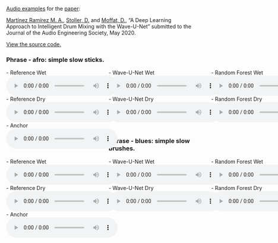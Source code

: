 [Audio examples](https://mchijmma.github.io/drum-mixing-wave-u-net/) for the [paper](https://link.to.paper):

[Martínez Ramírez M. A.](http://m-marco.com), [Stoller, D.](https://dans.world/) and [Moffat, D.](http://davemoffat.com/wp/), “A Deep Learning Approach to Intelligent Drum Mixing with the Wave-U-Net” submitted to the Journal of the Audio Engineering Society, May 2020.

[View the source code.](https://github.com/f90/Mix-Wave-U-Net/)


### Phrase - afro: simple slow sticks.
<div id="contentBox" style="margin:0px auto; width:150%">
<div id="column1" style="float:left; margin:0; width:36.5%;">
- Reference Wet <br />
<audio controls="controls">
    <source src="audio/050_phrase_afro_simple_slow_sticks_target_wet.mp3" type="audio/mp3" />
</audio>
</div>
<div id="column2" style="float:left; margin:0;width:36.5%;">
- Wave-U-Net Wet <br />
<audio controls="controls">
    <source src="audio/050_phrase_afro_simple_slow_sticks_wet.mp3" type="audio/mp3" />
</audio>
</div>
<div id="column3" style="float:left; margin:0;width:27%">
- Random Forest Wet <br />
<audio controls="controls">
    <source src="audio/050_phrase_afro_simple_slow_sticks_rfwet.mp3" type="audio/mp3" />
</audio>
</div>
</div>
<div id="contentBox" style="margin:0px auto; width:150%">
<div id="column1" style="float:left; margin:0; width:36.5%;">
- Reference Dry <br />
<audio controls="controls">
    <source src="audio/050_phrase_afro_simple_slow_sticks_target_dry.mp3" type="audio/mp3" />
</audio>
</div>
<div id="column2" style="float:left; margin:0;width:36.5%;">
- Wave-U-Net Dry <br />
<audio controls="controls">
    <source src="audio/050_phrase_afro_simple_slow_sticks_dry.mp3" type="audio/mp3" />
</audio>
</div>
<div id="column3" style="float:left; margin:0;width:27%">
- Random Forest Dry <br />
<audio controls="controls">
    <source src="audio/050_phrase_afro_simple_slow_sticks_rf.mp3" type="audio/mp3" />
</audio>
</div>
</div>
<div id="contentBox" style="margin:0px auto; width:150%">
<div id="column1" style="float:left; margin:0; width:36.5%;">
- Anchor <br />
<audio controls="controls">
    <source src="audio/050_phrase_afro_simple_slow_sticks_oh.mp3" type="audio/mp3" />
</audio>
</div>
</div>

&nbsp;
### Phrase - blues: simple slow brushes.
<div id="contentBox" style="margin:0px auto; width:150%">
<div id="column1" style="float:left; margin:0; width:36.5%;">
- Reference Wet <br />
<audio controls="controls">
    <source src="audio/066_phrase_shuffle-blues_simple_slow_brushes_target_wet.mp3" type="audio/mp3" />
</audio>
</div>
<div id="column2" style="float:left; margin:0;width:36.5%;">
- Wave-U-Net Wet <br />
<audio controls="controls">
    <source src="audio/066_phrase_shuffle-blues_simple_slow_brushes_wet.mp3" type="audio/mp3" />
</audio>
</div>
<div id="column3" style="float:left; margin:0;width:27%">
- Random Forest Wet <br />
<audio controls="controls">
    <source src="audio/066_phrase_shuffle-blues_simple_slow_brushes_rfwet.mp3" type="audio/mp3" />
</audio>
</div>
</div>
<div id="contentBox" style="margin:0px auto; width:150%">
<div id="column1" style="float:left; margin:0; width:36.5%;">
- Reference Dry <br />
<audio controls="controls">
    <source src="audio/066_phrase_shuffle-blues_simple_slow_brushes_target_dry.mp3" type="audio/mp3" />
</audio>
</div>
<div id="column2" style="float:left; margin:0;width:36.5%;">
- Wave-U-Net Dry <br />
<audio controls="controls">
    <source src="audio/066_phrase_shuffle-blues_simple_slow_brushes_dry.mp3" type="audio/mp3" />
</audio>
</div>
<div id="column3" style="float:left; margin:0;width:27%">
- Random Forest Dry <br />
<audio controls="controls">
    <source src="audio/066_phrase_shuffle-blues_simple_slow_brushes_rf.mp3" type="audio/mp3" />
</audio>
</div>
</div>
<div id="contentBox" style="margin:0px auto; width:150%">
<div id="column1" style="float:left; margin:0; width:36.5%;">
- Anchor <br />
<audio controls="controls">
    <source src="audio/066_phrase_shuffle-blues_simple_slow_brushes_oh.mp3" type="audio/mp3" />
</audio>
</div>
</div>
